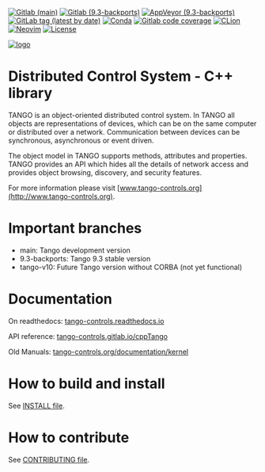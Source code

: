 [![Gitlab (main)](https://img.shields.io/gitlab/pipeline-status/tango-controls/cppTango?branch=main&label=main)](https://gitlab.com/tango-controls/cppTango/-/pipelines?page=1&scope=branches&ref=main)
[![Gitlab (9.3-backports)](https://img.shields.io/gitlab/pipeline-status/tango-controls/cppTango?branch=9.3-backports&label=9.3-backports)](https://gitlab.com/tango-controls/cppTango/-/pipelines?page=1&scope=branches&ref=9.3-backports)
[![AppVeyor (9.3-backports)](https://img.shields.io/appveyor/build/bourtemb/cpptango-nh0mp/9.3-backports?label=9.3-backports%20%28Windows%29)](https://ci.appveyor.com/project/bourtemb/cpptango-nh0mp/branch/9.3-backports)
[![GitLab tag (latest by date)](https://img.shields.io/gitlab/v/tag/tango-controls/cppTango?sort=date)](https://gitlab.com/tango-controls/cppTango/-/releases)
[![Conda](https://img.shields.io/conda/v/conda-forge/cppTango)](https://anaconda.org/conda-forge/cpptango)
[![Gitlab code coverage](https://img.shields.io/gitlab/coverage/tango-controls/cppTango/main)](https://gitlab.com/tango-controls/cppTango/-/pipelines?page=1&scope=branches&ref=main)
[![CLion](https://img.shields.io/badge/-Developed%20using%20CLion-blue.svg?style=flat-square&logo=clion)](https://www.jetbrains.com/clion)
[![Neovim](https://img.shields.io/badge/-Developed%20using%20Neovim.svg?style=flat-square&logo=neovim)](https://neovim.io)
[![License](https://img.shields.io/badge/license-LGPL--3.0-orange.svg)](https://gitlab.com/tango-controls/cppTango/-/blob/main/LICENSE)

[![logo](http://www.tango-controls.org/static/tango/img/logo_tangocontrols.png)](http://www.tango-controls.org)

# Distributed Control System - C++ library

TANGO is an object-oriented distributed control system. In TANGO all objects
are representations of devices, which can be on the same computer or
distributed over a network. Communication between devices can be synchronous,
asynchronous or event driven.

The object model in TANGO supports methods, attributes and properties. TANGO
provides an API which hides all the details of network access and provides
object browsing, discovery, and security features.

For more information please visit [www.tango-controls.org](http://www.tango-controls.org).

# Important branches

- main: Tango development version
- 9.3-backports: Tango 9.3 stable version
- tango-v10: Future Tango version without CORBA (not yet functional)

# Documentation

On readthedocs: [tango-controls.readthedocs.io](http://tango-controls.readthedocs.io)

API reference: [tango-controls.gitlab.io/cppTango](https://tango-controls.gitlab.io/cppTango)

Old Manuals: [tango-controls.org/documentation/kernel](http://www.tango-controls.org/documentation/kernel/)

# How to build and install

See [INSTALL file](INSTALL.md).

# How to contribute

See [CONTRIBUTING file](CONTRIBUTING.md).

